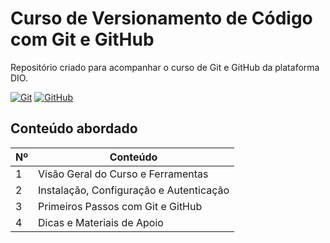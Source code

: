 <h1>
    <span> Curso de Versionamento de Código com Git e GitHub</span>
</h1>

Repositório criado para acompanhar o curso de Git e GitHub da plataforma DIO.

[![Git](https://img.shields.io/badge/Git-000?style=for-the-badge&logo=git&logoColor=E94D5F)](https://git-scm.com/doc) 
[![GitHub](https://img.shields.io/badge/GitHub-000?style=for-the-badge&logo=github&logoColor=30A3DC)](https://docs.github.com/)
<br>

## Conteúdo abordado
| Nº | Conteúdo |
|----|----------|
| 1 | Visão Geral do Curso e Ferramentas |
| 2 | Instalação, Configuração e Autenticação |
| 3 | Primeiros Passos com Git e GitHub |
| 4 | Dicas e Materiais de Apoio |
